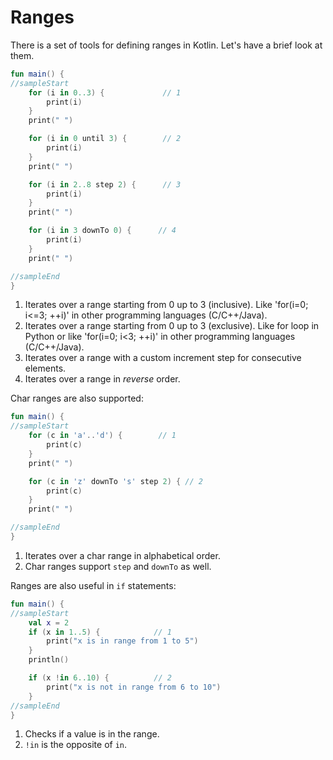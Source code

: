 # Ranges

There is a set of tools for defining ranges in Kotlin. Let's have a brief look at them.

```kotlin
fun main() {
//sampleStart
    for (i in 0..3) {             // 1
        print(i)
    }
    print(" ")

    for (i in 0 until 3) {        // 2
        print(i)
    }
    print(" ")

    for (i in 2..8 step 2) {      // 3
        print(i)
    }
    print(" ")

    for (i in 3 downTo 0) {      // 4
        print(i)
    }
    print(" ")

//sampleEnd
}
```

1. Iterates over a range starting from 0 up to 3 (inclusive). Like 'for(i=0; i<=3; ++i)' in other programming
   languages (C/C++/Java).
2. Iterates over a range starting from 0 up to 3 (exclusive). Like for loop in Python or like 'for(i=0; i<3; ++i)' in
   other programming languages (C/C++/Java).
3. Iterates over a range with a custom increment step for consecutive elements.
4. Iterates over a range in _reverse_ order.

Char ranges are also supported:

```kotlin
fun main() {
//sampleStart
    for (c in 'a'..'d') {        // 1
        print(c)
    }
    print(" ")

    for (c in 'z' downTo 's' step 2) { // 2
        print(c)
    }
    print(" ")

//sampleEnd
}
```

1. Iterates over a char range in alphabetical order.
2. Char ranges support `step` and `downTo` as well.

Ranges are also useful in `if` statements:

```kotlin
fun main() {
//sampleStart
    val x = 2
    if (x in 1..5) {            // 1
        print("x is in range from 1 to 5")
    }
    println()

    if (x !in 6..10) {          // 2
        print("x is not in range from 6 to 10")
    }
//sampleEnd
}
```

1. Checks if a value is in the range.
2. `!in` is the opposite of `in`.
